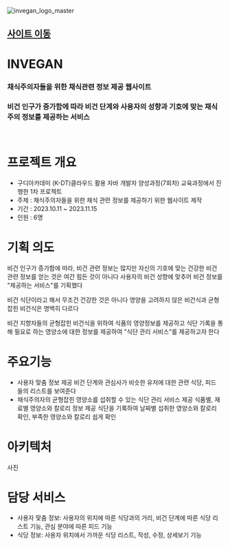 
![invegan_logo_master](https://github.com/Jooscom/Invegan/assets/136825137/df1ba5a0-e882-460c-92cb-356478c50cc0)

## [사이트 이동](https://naver.com)

# INVEGAN
### 채식주의자들을 위한 채식관련 정보 제공 웹사이트
### 비건 인구가 증가함에 따라 비건 단계와 사용자의 성향과 기호에 맞는 채식주의 정보를 제공하는 서비스
<br/>

# 프로젝트 개요
- 구디아카데미 (K-DT)클라우드 활용 자바 개발자 양성과정(7회차) 교육과정에서 진행한 1차 프로젝트<br/>
- 주제 : 채식주의자들을 위한 채식 관련 정보를 제공하기 위한 웹사이트 제작
- 기간 : 2023.10.11 ~ 2023.11.15
- 인원 : 6명

# 기획 의도
비건 인구가 증가함에 따라, 비건 관련 정보는 많지만
자신의 기호에 맞는 건강한 비건 관련 정보를 얻는 것은 여간 힘든 것이 아니다
사용자의 비건 성향에 맞추어 비건 정보를 "제공하는 서비스"를 기획했다

비건 식단이라고 해서 무조건 건강한 것은 아니다
영양을 고려하지 않은 비건식과 균형 잡힌 비건식은 명백히 다르다

비건 지향자들의 균형잡힌 비건식을 위하여 식품의 영양정보를 제공하고 식단 기록을 통해 필요로 하는 영양소에 대한 정보를 제공하여
"식단 관리 서비스"를 제공하고자 한다

# 주요기능
 - 사용자 맞춤 정보 제공
 비건 단계와 관심사가 비슷한 유저에 대한 관련 식당, 피드 들의 리스트를 보여준다
 - 채식주의자의 균형잡힌 영양소를 섭취할 수 있는 식단 관리 서비스 제공
  식품별, 재료별 영양소와 칼로리 정보 제공
  식단을 기록하여 날짜별 섭취한 영양소와 칼로리 확인, 부족한 영양소와 칼로리 쉽게 확인
 
# 아키텍처
사진

# 

# 담당 서비스
 - 사용자 맟춤 정보: 사용자의 위치에 따른 식당과의 거리, 비건 단계에 따른 식당 리스트 기능, 관심 분야에 따른 피드 기능
 - 식당 정보: 사용자 위치에서 가까운 식당 리스트, 작성, 수정, 상세보기 기능



